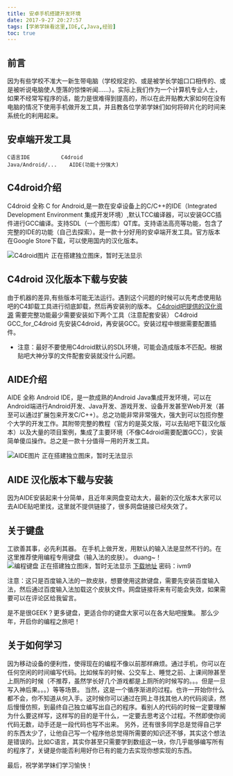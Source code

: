 ```yaml
---
title: 安卓手机搭建开发环境
date: 2017-9-27 20:27:57
tags: [学弟学妹看这里,IDE,C,Java,经验]
toc: true
---
```

## 前言
因为有些学校不准大一新生带电脑（学校规定的、或是被学长学姐口口相传的、或是被听说电脑使人堕落的惊悚听闻……）。实际上我们作为一个计算机专业人士，如果不经常写程序的话，能力是很难得到提高的，所以在此开贴教大家如何在没有电脑的情况下使用手机做开发工具，并且教各位学弟学妹们如何将碎片化的时间来系统化的利用起来。


<!-- more -->
## 安卓端开发工具
	C语言IDE			C4droid
	Java/Android/...	AIDE(功能十分强大)

## C4droid介绍
C4droid 全称 C for Android,是一款在安卓设备上的C/C++的IDE（Integrated Development Environment  集成开发环境）,默认TCC编译器，可以安装GCC插件进行GCC编译。支持SDL（一个图形库）QT库。支持语法高亮等功能，包含了完整的IDE的功能（自己去探索）。是一款十分好用的安卓端开发工具。官方版本在Google Store下载，可以使用国内的汉化版本。

![C4droid图片  正在搭建独立图床，暂时无法显示](http://zjko-blog-img.oss-cn-beijing.aliyuncs.com/%E6%88%AA%E5%B1%8F_20170927_205944.png?x-oss-process=style/blog-img)

## C4droid 汉化版本下载与安装
由于机器的差异,有些版本可能无法运行。遇到这个问题的时候可以先考虑使用贴吧的C4卸载工具进行彻底卸载，然后再安装别的版本。
[C4droid吧提供的汉化资源](https://pan.baidu.com/s/1c2dX9G8#list/path=%2F&parentPath=%2Fshare%2FC4Droid)
需要完整功能最少需要安装如下两个工具（注意配套安装）
	C4droid
	GCC_for_C4droid
先安装C4droid，再安装GCC。安装过程中根据需要配置插件。
* 注意：最好不要使用C4droid默认的SDL环境，可能会造成版本不匹配。根据贴吧大神分享的文件配套安装就没什么问题。


## AIDE介绍
AIDE 全称 Android IDE，是一款成熟的Android Java集成开发环境，可以在Android端进行Android开发、Java开发、游戏开发、设备开发甚至Web开发（甚至可以通过扩展包来开发C/C++）。总之功能非常非常强大，强大到可以包揽你整个大学的开发工作。其附带完整的教程（官方的是英文版，可以去贴吧下载汉化版本）以及大量的项目案例，集成了主要环境（不像C4droid需要配置GCC），安装简单傻瓜操作。总之是一款十分值得一用的开发工具。

![AIDE图片  正在搭建独立图床，暂时无法显示](http://zjko-blog-img.oss-cn-beijing.aliyuncs.com/%E6%88%AA%E5%B1%8F_20170929_204815.png?x-oss-process=style/blog-img)

## AIDE 汉化版本下载与安装

因为AIDE安装起来十分简单，且近年来网盘变动太大，最新的汉化版本大家可以去AIDE贴吧里找，这里就不提供链接了，很多网盘链接已经失效了。

## 关于键盘
工欲善其事，必先利其器。
在手机上做开发，用默认的输入法是显然不行的。在这里推荐使用编程专用键盘（输入法的皮肤）。
duang~！
![编程键盘 正在搭建独立图床，暂时无法显示](http://zjko-blog-img.oss-cn-beijing.aliyuncs.com/%E6%88%AA%E5%B1%8F_20170929_205934.png?x-oss-process=style/blog-img)
[下载地址](http://pan.baidu.com/s/1nvn59Ip)
密码：ivm9

注意：这只是百度输入法的一款皮肤，想要使用这款键盘，需要先安装百度输入法，然后通过百度输入法加载这个皮肤文件。网盘链接将来有可能会失效，如果需要可以在评论区给我留言。

是不是很GEEK？更多键盘，更适合你的键盘大家可以在各大贴吧搜集。
那么少年，开启你的编程之旅吧！

## 关于如何学习
因为移动设备的便利性，使得现在的编程不像以前那样麻烦。通过手机，你可以在任何空闲的时间编写代码。比如候车的时候、公交车上、睡觉之前、上课间隙甚至上厕所的时候（不推荐，虽然学长好几个游戏都是上厕所的时候写的。。。但是一旦写入神后果。。。）等等场景。
当然，这是一个循序渐进的过程。也许一开始你什么都不会，你不知道从何入手。这时候你可以通过在网上寻找其他人的代码阅读，然后慢慢仿照，到最终自己独立编写出自己的程序。看别人的代码的时候一定要理解为什么要这样写，这样写的目的是干什么，一定要去思考这个过程。不然即使你阅代码无数，动手还是一段代码也写不出来。
另外，还有很多同学总是觉得自己学的东西太少了，让他自己写一个程序他总觉得所需要的知识还不够，其实这个想法是错误的。比如C语言，其实你甚至只需要学到数组这一块，你几乎能够编写所有的程序了，关键是你能否利用好你已有的能力去实现你想实现的东西。

最后，祝学弟学妹们学习愉快！